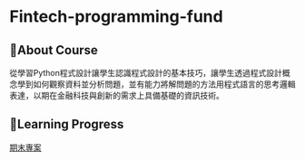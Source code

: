 # Fintech-programming-fund


## 📌About Course

從學習Python程式設計讓學生認識程式設計的基本技巧，讓學生透過程式設計概念學到如何觀察資料並分析問題，並有能力將解問題的方法用程式語言的思考邏輯表達，以期在金融科技與創新的需求上具備基礎的資訊技術。

## 📌Learning Progress

[期末專案](./final_project)


